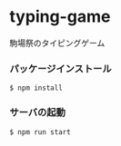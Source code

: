 # typing-game
駒場祭のタイピングゲーム

### パッケージインストール

```
$ npm install
```

### サーバの起動

```
$ npm run start
```
